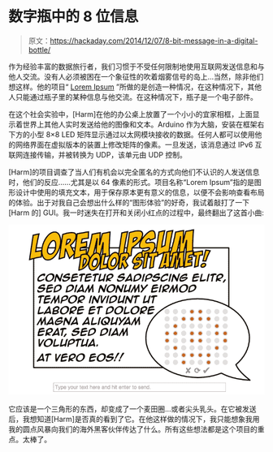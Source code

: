 # 数字瓶中的 8 位信息

> 原文：<https://hackaday.com/2014/12/07/8-bit-message-in-a-digital-bottle/>

作为经验丰富的数据旅行者，我们习惯于不受任何限制地使用互联网发送信息和与他人交流。没有人必须被困在一个象征性的吹着烟雾信号的岛上…当然，除非他们想这样。他的项目“ [Lorem Ipsum](http://www.kitesurfer1404.de/tech/lorem_ipsum/en) ”所做的是创造一种情况，在这种情况下，其他人只能通过瓶子里的某种信息与他交流。在这种情况下，瓶子是一个电子部件。

在这个社会实验中，[Harm]在他的办公桌上放置了一个小小的宜家相框，上面显示着世界上其他人实时发送给他的图像和文本。Arduino 作为大脑，安装在框架右下方的小型 8×8 LED 矩阵显示通过以太网模块接收的数据。任何人都可以使用他的网络界面在虚拟版本的装置上修改矩阵的像素。一旦发送，该消息通过 IPv6 互联网连接传输，并被转换为 UDP，该单元由 UDP 控制。

[Harm]的项目调查了当人们有机会以完全匿名的方式向他们不认识的人发送信息时，他们的反应……尤其是以 64 像素的形式。项目名称“Lorem Ipsum”指的是图形设计中使用的填充文本，用于保存原本更有意义的信息，以便不会影响查看布局的体验。出于对我自己会想出什么样的“图形体验”的好奇，我试着敲打了一下[Harm 的] GUI。我一时迷失在打开和关闭小红点的过程中，最终翻出了这首小曲:

![ipsum1](img/1988d14b75fc262c9c08c247d4ce4fde.png)

它应该是一个三角形的东西，却变成了一个麦田圈…或者尖头乳头。在它被发送后，我想知道[Harm]是否真的看到了它。在他这样做的情况下，我只能想象我用我的圆点风暴向我们的海外黑客伙伴传达了什么。所有这些想法都是这个项目的重点。太棒了。